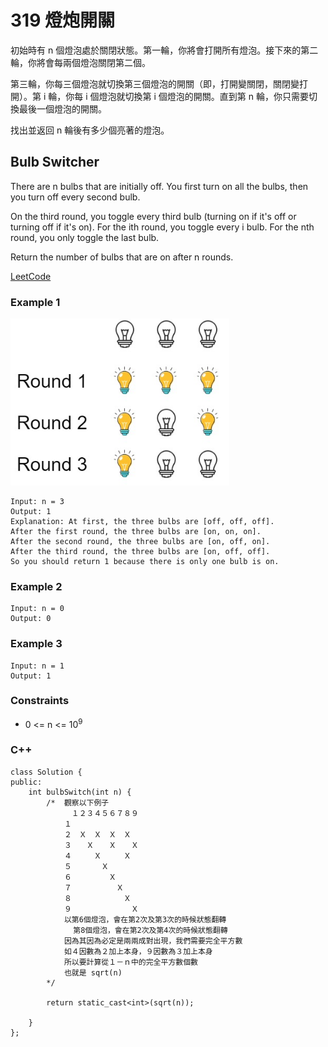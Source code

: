 # 319 燈炮開關

初始時有 n 個燈泡處於關閉狀態。第一輪，你將會打開所有燈泡。接下來的第二輪，你將會每兩個燈泡關閉第二個。

第三輪，你每三個燈泡就切換第三個燈泡的開關（即，打開變關閉，關閉變打開）。第 i 輪，你每 i 個燈泡就切換第 i 個燈泡的開關。直到第 n 輪，你只需要切換最後一個燈泡的開關。

找出並返回 n 輪後有多少個亮著的燈泡。

##  Bulb Switcher


There are n bulbs that are initially off. You first turn on all the bulbs, then you turn off every second bulb.

On the third round, you toggle every third bulb (turning on if it's off or turning off if it's on). For the ith round, you toggle every i bulb. For the nth round, you only toggle the last bulb.

Return the number of bulbs that are on after n rounds.
 
[LeetCode](https://leetcode.cn/problems/bulb-switcher/)

### Example 1

<img src="img/319.jpg" width = "350"/>

```
Input: n = 3
Output: 1
Explanation: At first, the three bulbs are [off, off, off].
After the first round, the three bulbs are [on, on, on].
After the second round, the three bulbs are [on, off, on].
After the third round, the three bulbs are [on, off, off]. 
So you should return 1 because there is only one bulb is on.
```

### Example 2

```
Input: n = 0
Output: 0
```
### Example 3

```
Input: n = 1
Output: 1
```

### Constraints

* 0 <= n <= 10<sup>9</sup>

### C++ 

```
class Solution {
public:
    int bulbSwitch(int n) {
        /*  觀察以下例子
            　１２３４５６７８９
            １
            ２　Ｘ　Ｘ　Ｘ　Ｘ
            ３　　Ｘ　　Ｘ　　Ｘ
            ４　　　Ｘ　　　Ｘ
            ５　　　　Ｘ　　　　
            ６　　　　　Ｘ　　　
            ７　　　　　　Ｘ
            ８　　　　　　　Ｘ
            ９　　　　　　　　Ｘ
            以第6個燈泡，會在第2次及第3次的時候狀態翻轉
              第8個燈泡，會在第2次及第4次的時候狀態翻轉
            因為其因為必定是兩兩成對出現，我們需要完全平方數
            如４因數為２加上本身，９因數為３加上本身
            所以要計算從１－ｎ中的完全平方數個數
            也就是 sqrt(n)
        */

        return static_cast<int>(sqrt(n));

    }
};
```